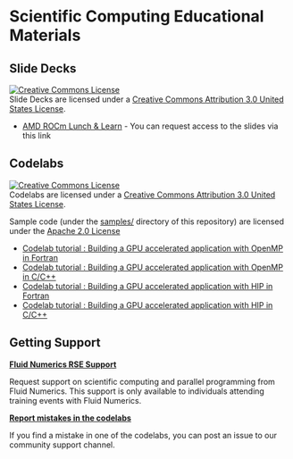 # Scientific Computing Educational Materials


## Slide Decks


<a rel="license" href="http://creativecommons.org/licenses/by/3.0/us/"><img alt="Creative Commons License" style="border-width:0" src="https://i.creativecommons.org/l/by/3.0/us/88x31.png" /></a><br />Slide Decks are licensed under a <a rel="license" href="http://creativecommons.org/licenses/by/3.0/us/">Creative Commons Attribution 3.0 United States License</a>.

* [AMD ROCm Lunch & Learn](https://docs.google.com/presentation/d/1kS_k880WMvJ15UpTRgJZ9h14Vvv_lT62vycSNVI9OmE/view) - You can request access to the slides via this link

## Codelabs
<a rel="license" href="http://creativecommons.org/licenses/by/3.0/us/"><img alt="Creative Commons License" style="border-width:0" src="https://i.creativecommons.org/l/by/3.0/us/88x31.png" /></a><br />Codelabs are licensed under a <a rel="license" href="http://creativecommons.org/licenses/by/3.0/us/">Creative Commons Attribution 3.0 United States License</a>.

Sample code (under the [samples/](./samples) directory of this repository) are licensed under the [Apache 2.0 License](./LICENSE)

* [Codelab tutorial : Building a GPU accelerated application with OpenMP in Fortran](https://fluidnumerics.github.io/scientific-computing-edu/docs/codelabs/build-a-gpu-app-openmp-fortran/index.html#0)
* [Codelab tutorial : Building a GPU accelerated application with OpenMP in C/C++](https://fluidnumerics.github.io/scientific-computing-edu/docs/codelabs/build-a-gpu-app-openmp-c/index.html#0)
* [Codelab tutorial : Building a GPU accelerated application with HIP in Fortran](https://fluidnumerics.github.io/scientific-computing-edu/docs/codelabs/build-a-gpu-app-hip-fortran/index.html#0)
* [Codelab tutorial : Building a GPU accelerated application with HIP in C/C++](https://fluidnumerics.github.io/scientific-computing-edu/docs/codelabs/build-a-gpu-app-hip-c/index.html#0)


## Getting Support

**[Fluid Numerics RSE Support](https://octoskelo.atlassian.net/servicedesk/customer/portal/2/group/46/create/142)**

Request support on scientific computing and parallel programming from Fluid Numerics. This support is only available to individuals attending training events with Fluid Numerics.

**[Report mistakes in the codelabs](https://octoskelo.atlassian.net/servicedesk/customer/portal/1/create/140)**

If you find a mistake in one of the codelabs, you can post an issue to our community support channel.
